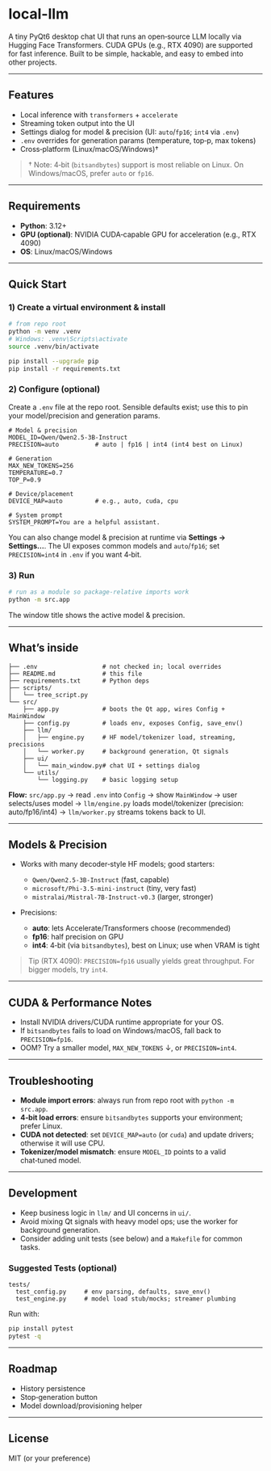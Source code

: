 # local-llm

A tiny PyQt6 desktop chat UI that runs an open‑source LLM locally via Hugging Face Transformers. CUDA GPUs (e.g., RTX 4090) are supported for fast inference. Built to be simple, hackable, and easy to embed into other projects.

---

## Features

* Local inference with `transformers` + `accelerate`
* Streaming token output into the UI
* Settings dialog for model & precision (UI: `auto`/`fp16`; `int4` via `.env`)
* `.env` overrides for generation params (temperature, top‑p, max tokens)
* Cross‑platform (Linux/macOS/Windows)†

> † Note: 4‑bit (`bitsandbytes`) support is most reliable on Linux. On Windows/macOS, prefer `auto` or `fp16`.

---

## Requirements

* **Python**: 3.12+
* **GPU (optional)**: NVIDIA CUDA‑capable GPU for acceleration (e.g., RTX 4090)
* **OS**: Linux/macOS/Windows

---

## Quick Start

### 1) Create a virtual environment & install

```bash
# from repo root
python -m venv .venv
# Windows: .venv\Scripts\activate
source .venv/bin/activate

pip install --upgrade pip
pip install -r requirements.txt
```

### 2) Configure (optional)

Create a `.env` file at the repo root. Sensible defaults exist; use this to pin your model/precision and generation params.

```env
# Model & precision
MODEL_ID=Qwen/Qwen2.5-3B-Instruct
PRECISION=auto          # auto | fp16 | int4 (int4 best on Linux)

# Generation
MAX_NEW_TOKENS=256
TEMPERATURE=0.7
TOP_P=0.9

# Device/placement
DEVICE_MAP=auto         # e.g., auto, cuda, cpu

# System prompt
SYSTEM_PROMPT=You are a helpful assistant.
```

You can also change model & precision at runtime via **Settings → Settings…**. The UI exposes common models and `auto`/`fp16`; set `PRECISION=int4` in `.env` if you want 4‑bit.

### 3) Run

```bash
# run as a module so package‑relative imports work
python -m src.app
```

The window title shows the active model & precision.

---

## What’s inside

```
├── .env                  # not checked in; local overrides
├── README.md             # this file
├── requirements.txt      # Python deps
├── scripts/
│   └── tree_script.py
└── src/
    ├── app.py            # boots the Qt app, wires Config + MainWindow
    ├── config.py         # loads env, exposes Config, save_env()
    ├── llm/
    │   ├── engine.py     # HF model/tokenizer load, streaming, precisions
    │   └── worker.py     # background generation, Qt signals
    ├── ui/
    │   └── main_window.py# chat UI + settings dialog
    └── utils/
        └── logging.py    # basic logging setup
```

**Flow:** `src/app.py` → read `.env` into `Config` → show `MainWindow` → user selects/uses model → `llm/engine.py` loads model/tokenizer (precision: auto/fp16/int4) → `llm/worker.py` streams tokens back to UI.

---

## Models & Precision

* Works with many decoder‑style HF models; good starters:

  * `Qwen/Qwen2.5-3B-Instruct` (fast, capable)
  * `microsoft/Phi-3.5-mini-instruct` (tiny, very fast)
  * `mistralai/Mistral-7B-Instruct-v0.3` (larger, stronger)
* Precisions:

  * **auto**: lets Accelerate/Transformers choose (recommended)
  * **fp16**: half precision on GPU
  * **int4**: 4‑bit (via `bitsandbytes`), best on Linux; use when VRAM is tight

> Tip (RTX 4090): `PRECISION=fp16` usually yields great throughput. For bigger models, try `int4`.

---

## CUDA & Performance Notes

* Install NVIDIA drivers/CUDA runtime appropriate for your OS.
* If `bitsandbytes` fails to load on Windows/macOS, fall back to `PRECISION=fp16`.
* OOM? Try a smaller model, `MAX_NEW_TOKENS` ↓, or `PRECISION=int4`.

---

## Troubleshooting

* **Module import errors**: always run from repo root with `python -m src.app`.
* **4‑bit load errors**: ensure `bitsandbytes` supports your environment; prefer Linux.
* **CUDA not detected**: set `DEVICE_MAP=auto` (or `cuda`) and update drivers; otherwise it will use CPU.
* **Tokenizer/model mismatch**: ensure `MODEL_ID` points to a valid chat‑tuned model.

---

## Development

* Keep business logic in `llm/` and UI concerns in `ui/`.
* Avoid mixing Qt signals with heavy model ops; use the worker for background generation.
* Consider adding unit tests (see below) and a `Makefile` for common tasks.

### Suggested Tests (optional)

```
tests/
  test_config.py     # env parsing, defaults, save_env()
  test_engine.py     # model load stub/mocks; streamer plumbing
```

Run with:

```bash
pip install pytest
pytest -q
```

---

## Roadmap

* History persistence
* Stop‑generation button
* Model download/provisioning helper

---

## License

MIT (or your preference)
